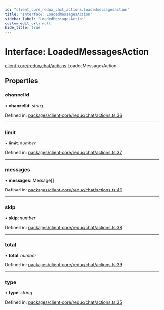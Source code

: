 ```yaml
---
id: "client_core_redux_chat_actions.loadedmessagesaction"
title: "Interface: LoadedMessagesAction"
sidebar_label: "LoadedMessagesAction"
custom_edit_url: null
hide_title: true
---
```


# Interface: LoadedMessagesAction

[client-core/redux/chat/actions](../modules/client_core_redux_chat_actions.md).LoadedMessagesAction

## Properties

### channelId

• **channelId**: *string*

Defined in: [packages/client-core/redux/chat/actions.ts:36](https://github.com/xr3ngine/xr3ngine/blob/9d253dc38/packages/client-core/redux/chat/actions.ts#L36)

___

### limit

• **limit**: *number*

Defined in: [packages/client-core/redux/chat/actions.ts:37](https://github.com/xr3ngine/xr3ngine/blob/9d253dc38/packages/client-core/redux/chat/actions.ts#L37)

___

### messages

• **messages**: Message[]

Defined in: [packages/client-core/redux/chat/actions.ts:40](https://github.com/xr3ngine/xr3ngine/blob/9d253dc38/packages/client-core/redux/chat/actions.ts#L40)

___

### skip

• **skip**: *number*

Defined in: [packages/client-core/redux/chat/actions.ts:38](https://github.com/xr3ngine/xr3ngine/blob/9d253dc38/packages/client-core/redux/chat/actions.ts#L38)

___

### total

• **total**: *number*

Defined in: [packages/client-core/redux/chat/actions.ts:39](https://github.com/xr3ngine/xr3ngine/blob/9d253dc38/packages/client-core/redux/chat/actions.ts#L39)

___

### type

• **type**: *string*

Defined in: [packages/client-core/redux/chat/actions.ts:35](https://github.com/xr3ngine/xr3ngine/blob/9d253dc38/packages/client-core/redux/chat/actions.ts#L35)
